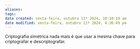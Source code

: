 ```yaml
---
aliases: 
tags: 
date created: sexta-feira, outubro 11º 2024, 10:10:19 am
date modified: sexta-feira, outubro 11º 2024, 4:36:49 pm
---
```

Criptografia simétrica nada mais é que usar a mesma chave para criptografar e descriptografar.